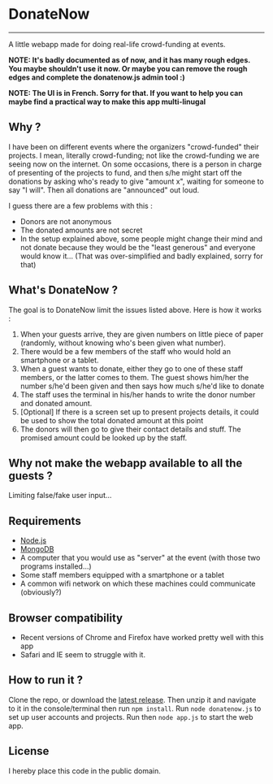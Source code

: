 # DonateNow
------------------------------------------

A little webapp made for doing real-life crowd-funding at events.

**NOTE: It's badly documented as of now, and it has many rough edges. You maybe shouldn't use it now. Or maybe you can remove the rough edges and complete the donatenow.js admin tool :)**

**NOTE: The UI is in French. Sorry for that. If you want to help you can maybe find a practical way to make this app multi-linugal**

## Why ?

I have been on different events where the organizers "crowd-funded" their projects. I mean, literally crowd-funding; not like the crowd-funding we are seeing now on the internet. On some occasions, there is a person in charge of presenting of the projects to fund, and then s/he might start off the donations by asking who's ready to give "amount x", waiting for someone to say "I will". Then all donations are "announced" out loud.

I guess there are a few problems with this :

* Donors are not anonymous
* The donated amounts are not secret
* In the setup explained above, some people might change their mind and not donate because they would be the "least generous" and everyone would know it... (That was over-simplified and badly explained, sorry for that)

## What's DonateNow ?

The goal is to DonateNow limit the issues listed above. Here is how it works :

1. When your guests arrive, they are given numbers on little piece of paper (randomly, without knowing who's been given what number).
2. There would be a few members of the staff who would hold an smartphone or a tablet.
3. When a guest wants to donate, either they go to one of these staff members, or the latter comes to them. The guest shows him/her the number s/he'd been given and then says how much s/he'd like to donate
4. The staff uses the terminal in his/her hands to write the donor number and donated amount.
5. [Optional] If there is a screen set up to present projects details, it could be used to show the total donated amount at this point
6. The donors will then go to give their contact details and stuff. The promised amount could be looked up by the staff.

## Why not make the webapp available to all the guests ?

Limiting false/fake user input...

## Requirements

* [Node.js](http://nodejs.org/)
* [MongoDB](http://www.mongodb.org/)
* A computer that you would use as "server" at the event (with those two programs installed...)
* Some staff members equipped with a smartphone or a tablet
* A common wifi network on which these machines could communicate (obviously?)

## Browser compatibility

* Recent versions of Chrome and Firefox have worked pretty well with this app
* Safari and IE seem to struggle with it.

## How to run it ?

Clone the repo, or download the [latest release](https://BatikhSouri/BatikhSouri/DonateNow/releases/). Then unzip it and navigate to it in the console/terminal then run `npm install`. Run `node donatenow.js` to set up user accounts and projects. Run then `node app.js` to start the web app.

## License

I hereby place this code in the public domain.

